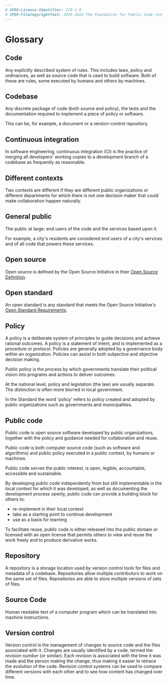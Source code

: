 ```yaml
---
# SPDX-License-Identifier: CC0-1.0
# SPDX-FileCopyrightText: 2019-2022 The Foundation for Public Code <info@publiccode.net>, https://standard.publiccode.net/AUTHORS
---
```

# Glossary

## Code

Any explicitly described system of rules.
This includes laws, policy and ordinances, as well as source code that is used to build software.
Both of these are rules, some executed by humans and others by machines.

## Codebase

Any discrete package of code (both source and policy), the tests and the documentation required to implement a piece of policy or software.

This can be, for example, a document or a version-control repository.

## Continuous integration

In software engineering, continuous integration (CI) is the practice of merging all developers' working copies to a development branch of a codebase as frequently as reasonable.

## Different contexts

Two contexts are different if they are different public organizations or different departments for which there is not one decision maker that could make collaboration happen naturally.

## General public

The public at large: end users of the code and the services based upon it.

For example, a city's residents are considered end users of a city's services and of all code that powers these services.

## Open source

Open source is defined by the Open Source Initiative in their [Open Source Definition](https://opensource.org/osd-annotated).

## Open standard

An open standard is any standard that meets the Open Source Initiative's [Open Standard Requirements](https://opensource.org/osr).

## Policy

A policy is a deliberate system of principles to guide decisions and achieve rational outcomes.
A policy is a statement of intent, and is implemented as a procedure or protocol.
Policies are generally adopted by a governance body within an organization.
Policies can assist in both subjective and objective decision making.

Public policy is the process by which governments translate their political vision into programs and actions to deliver outcomes.

At the national level, policy and legislation (the law) are usually separate.
The distinction is often more blurred in local government.

In the Standard the word 'policy' refers to policy created and adopted by public organizations such as governments and municipalities.

## Public code

Public code is open source software developed by public organizations, together with the policy and guidance needed for collaboration and reuse.

Public code is both computer source code (such as software and algorithms) and public policy executed in a public context, by humans or machines.

Public code serves the public interest, is open, legible, accountable, accessible and sustainable.

By developing public code independently from but still implementable in the local context for which it was developed, as well as documenting the development process openly, public code can provide a building block for others to:

* re-implement in their local context
* take as a starting point to continue development
* use as a basis for learning

To facilitate reuse, public code is either released into the public domain or licensed with an open license that permits others to view and reuse the work freely and to produce derivative works.

## Repository

A repository is a storage location used by version control tools for files and metadata of a codebase.
Repositories allow multiple contributors to work on the same set of files.
Repositories are able to store multiple versions of sets of files.

## Source Code

Human readable text of a computer program which can be translated into machine instructions.

## Version control

Version control is the management of changes to source code and the files associated with it.
Changes are usually identified by a code, termed the *revision number* (or similar).
Each revision is associated with the time it was made and the person making the change, thus making it easier to retrace the evolution of the code.
Revision control systems can be used to compare different versions with each other and to see how content has changed over time.
